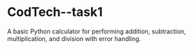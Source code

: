 # CodTech--task1
 A basic Python calculator for performing addition, subtraction, multiplication, and division with error handling.
